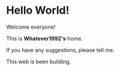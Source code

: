 Hello World!
===========

Welcome everyone!

This is **Whatever1992's** home.

If you have any suggestions, please tell me.

This web is been building.
